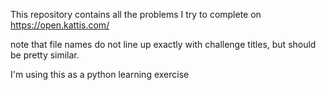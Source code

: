 This repository contains all the problems I try to complete on https://open.kattis.com/

note that file names do not line up exactly with challenge titles, but should be pretty similar.

I'm using this as a python learning exercise

